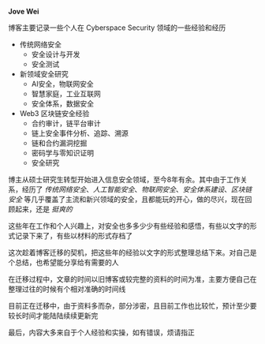 **Jove Wei**

博客主要记录一些个人在 Cyberspace Security 领域的一些经验和经历

- 传统网络安全
  - 安全设计与开发
  - 安全测试
- 新领域安全研究
  - AI安全，物联网安全
  - 智慧家庭，工业互联网
  - 安全体系，数据安全
- Web3 区块链安全经验
  - 合约审计，链平台审计
  - 链上安全事件分析、追踪、溯源
  - 链和合约漏洞挖掘
  - 密码学与零知识证明
  - 安全研究

博主从硕士研究生转型开始进入信息安全领域，至今8年有余。其中由于工作关系，经历了 _传统网络安全_、_人工智能安全_、_物联网安全_、_安全体系建设_、_区块链安全_ 等几乎覆盖了主流和新兴领域的安全，且都能玩的开心，做的尽兴，现在回顾起来，还是 _挺爽的_

这些年在工作和个人兴趣上，对安全也多多少少有些经验和感悟，有些以文字的形式记录下来了，有些以材料的形式存档了

这次趁着博客迁移的契机，把这些年的经验以文字的形式整理总结下来。对自己是个总结，也希望能分享给有需要的人

在迁移过程中，文章的时间以旧博客或较完整的资料的时间为准，主要方便自己在整理过往的时候有个相对准确的时间线

目前正在迁移中，由于资料多而杂，部分涉密，且目前工作也比较忙，预计至少要较长时间才能陆陆续续更新完

最后，内容大多来自于个人经验和实操，如有错误，烦请指正
